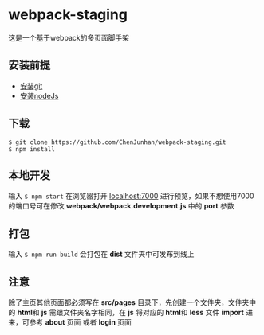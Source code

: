 # webpack-staging
这是一个基于webpack的多页面脚手架

## 安装前提
- [安装git](https://git-scm.com/downloads)
- [安装nodeJs](https://nodejs.org/en/)

## 下载
```
$ git clone https://github.com/ChenJunhan/webpack-staging.git
$ npm install
```

## 本地开发
输入 `$ npm start` 在浏览器打开 [localhost:7000](http://localhost:7000) 进行预览，如果不想使用7000的端口号可在修改 **webpack/webpack.development.js** 中的 **port** 参数

## 打包
输入 `$ npm run build` 会打包在 **dist** 文件夹中可发布到线上

## 注意
除了主页其他页面都必须写在 **src/pages** 目录下，先创建一个文件夹，文件夹中的 **html**和 **js** 需跟文件夹名字相同，在 **js** 将对应的 **html**和 **less** 文件 **import** 进来，可参考 **about** 页面 或者 **login** 页面